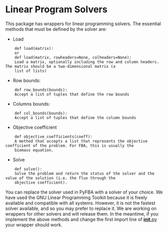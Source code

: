 # Linear Program Solvers

This package has wrappers for linear programming solvers. The essential methods that must be defined by the solver are:

* Load

```
    def load(matrix):
    or
    def load(matrix, rowheaders=None, colheaders=None):
    Load a matrix, optionally including the row and column headers. The matrix should be a two-dimensional matrix (a 
    list of lists)
```

* Row bounds:

```
    def row_bounds(bounds):
    Accept a list of tuples that define the row bounds
```

* Columns bounds:

```
    def col_bounds(bounds):
    Accept a list of tuples that define the column bounds
```

* Objective coefficient

```
    def objective_coefficients(coeff):
    A method that accepts a list that represents the objective coefficient of the problem. For FBA, this is usually the
    biomass equation.
```
    
* Solve

```
    def solve():
    Solve the problem and return the status of the solver and the value of the solution (i.e. the flux through the
    objective coefficient).
```

You can replace the solver used in PyFBA with a solver of your choice. We have used the GNU Linear Programming Toolkit
because it is freely available and compatible with all systems. However, it is not the fastest solver available, and so
you may prefer to replace it. We are working on wrappers for other solvers and will release them. In the meantime, if
you implement the above methods and change the first import line of [__init__.py](__init__.py) your wrapper should work.